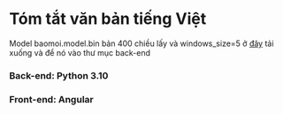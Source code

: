 # Tóm tắt văn bản tiếng Việt
Model baomoi.model.bin bản 400 chiều lấy và windows_size=5 ở <a href="https://github.com/sonvx/word2vecVN">đây</a> tải xuống và để nó vào thư mục back-end
### Back-end: Python 3.10
### Front-end: Angular
